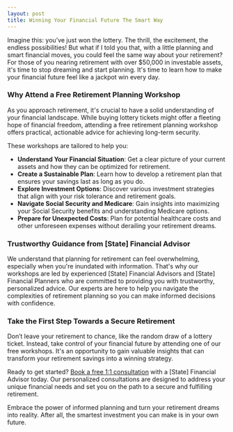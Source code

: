 ```yaml
---
layout: post
title: Winning Your Financial Future The Smart Way
---
```



Imagine this: you’ve just won the lottery. The thrill, the excitement, the endless possibilities! But what if I told you that, with a little planning and smart financial moves, you could feel the same way about your retirement? For those of you nearing retirement with over $50,000 in investable assets, it's time to stop dreaming and start planning. It's time to learn how to make your financial future feel like a jackpot win every day.

### Why Attend a Free Retirement Planning Workshop

As you approach retirement, it's crucial to have a solid understanding of your financial landscape. While buying lottery tickets might offer a fleeting hope of financial freedom, attending a free retirement planning workshop offers practical, actionable advice for achieving long-term security.

These workshops are tailored to help you:

- **Understand Your Financial Situation**: Get a clear picture of your current assets and how they can be optimized for retirement.
- **Create a Sustainable Plan**: Learn how to develop a retirement plan that ensures your savings last as long as you do.
- **Explore Investment Options**: Discover various investment strategies that align with your risk tolerance and retirement goals.
- **Navigate Social Security and Medicare**: Gain insights into maximizing your Social Security benefits and understanding Medicare options.
- **Prepare for Unexpected Costs**: Plan for potential healthcare costs and other unforeseen expenses without derailing your retirement dreams.

### Trustworthy Guidance from [State] Financial Advisor

We understand that planning for retirement can feel overwhelming, especially when you're inundated with information. That's why our workshops are led by experienced [State] Financial Advisors and [State] Financial Planners who are committed to providing you with trustworthy, personalized advice. Our experts are here to help you navigate the complexities of retirement planning so you can make informed decisions with confidence.

### Take the First Step Towards a Secure Retirement

Don’t leave your retirement to chance, like the random draw of a lottery ticket. Instead, take control of your financial future by attending one of our free workshops. It's an opportunity to gain valuable insights that can transform your retirement savings into a winning strategy.

Ready to get started? [Book a free 1:1 consultation](https://workshopsforretirement.com) with a [State] Financial Advisor today. Our personalized consultations are designed to address your unique financial needs and set you on the path to a secure and fulfilling retirement.

Embrace the power of informed planning and turn your retirement dreams into reality. After all, the smartest investment you can make is in your own future.